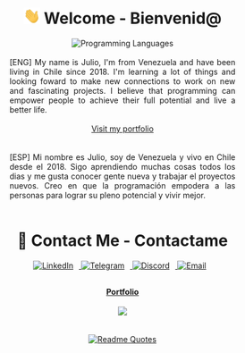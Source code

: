 <h1 align="center"> 
  <img src="https://raw.githubusercontent.com/ABSphreak/ABSphreak/master/gifs/Hi.gif" width="30px"> Welcome - Bienvenid@
</h1>

<div align="center" style="display:block;">
  <img alt="Programming Languages" src="https://user-images.githubusercontent.com/48032098/234991001-919cc2d2-3419-44a9-a689-cffde47547fe.png"/> 
</div>
<br>
<p align:"center" style="text-align: justify; margin: 0 50px;">
[ENG] My name is Julio, I'm from Venezuela and have been living in Chile since 2018. I'm learning a lot of things and looking foward to make new connections to work on new and fascinating projects. I believe that programming can empower people to achieve their full potential and live a better life.
<br>
</p>
<br>

<div align="center" style="display:block;">
  <a href="https://www.jjrh92.dev" target="_blank" rel="noreferrer">Visit my portfolio</a>
</div>

<br>
<br>
<p align:"center" style="text-align: justify; margin: 0 50px;">
[ESP] Mi nombre es Julio, soy de Venezuela y vivo en Chile desde el 2018. Sigo aprendiendo muchas cosas todos los dias y me gusta conocer gente nueva y trabajar el proyectos nuevos. Creo en que la programación empodera a las personas para lograr su pleno potencial y vivir mejor. 
<br>
</p>    
<br>

<!-- Begin Footer -->
<h1 align="center">📨 Contact Me - Contactame</h1>
<div class="footer" align="center" style="margin:15px;">
    <a title="Let's chat on LinkedIn" href="https://www.linkedin.com/in/jjrh92/" target="_blank">
        <img style="margin:0 10px 10px 0;" src="https://cdn.jsdelivr.net/gh/devicons/devicon/icons/linkedin/linkedin-original.svg" alt="LinkedIn" width="40px"/>
    </a>
    <a title="Let's chat on Telegram" href="https://t.me/jjrh92" target="_blank">
        <img style="margin:0 10px 10px 0;" src="https://img.icons8.com/fluency/48/null/telegram-app.png" alt="Telegram" width="40px"/>
    </a>
    <a title="Let's chat on Discord" href="https://discordapp.com/users/125683846506086400" target="_blank">
        <img style="margin:0 10px 10px 0;" src="https://img.icons8.com/color/48/null/discord-new-logo.png" alt="Discord" width="40px"/>
    </a>
        <a title="Send me an Email"  href="mailto:admin@jjrh92.dev" target="_blank">
        <img style="margin:0 10px 10px 0;" src="https://img.icons8.com/fluency/96/null/mail.png" alt="Email" width="40px"/>
    </a>
</div>
    <h4 align="center">
      <a title="Click to open my portfolio" style="font-weight: bold;" href="https://jjrh92.dev/">Portfolio</a>
    </h4>
<div align="center"><a href="#"><img src="https://komarev.com/ghpvc/?username=jjrh92"/></a></div>
<br>
<!-- End Footer -->
<div align="center"> 
  
  [![Readme Quotes](https://quotes-github-readme.vercel.app/api?type=horizontal&theme=nord)](https://github.com/piyushsuthar/github-readme-quotes)</div>
  
